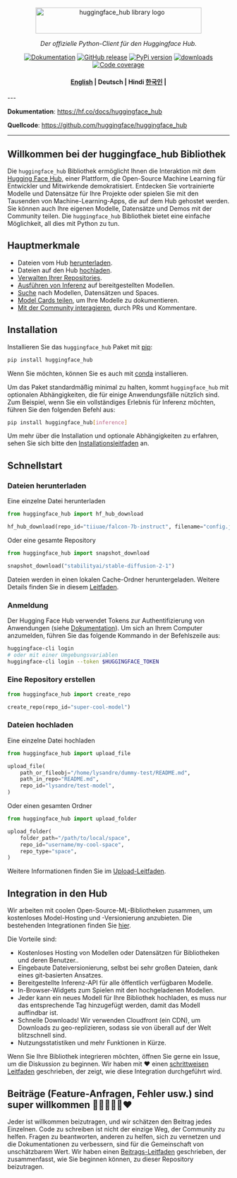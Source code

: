 <p align="center">
  <br/>
    <img alt="huggingface_hub library logo" src="https://huggingface.co/datasets/huggingface/documentation-images/raw/main/huggingface_hub.svg" width="376" height="59" style="max-width: 100%;">
  <br/>
</p>

<p align="center">
    <i>Der offizielle Python-Client für den Huggingface Hub.</i>
</p>

<p align="center">
    <a href="https://huggingface.co/docs/huggingface_hub/de/index"><img alt="Dokumentation" src="https://img.shields.io/website/http/huggingface.co/docs/huggingface_hub/index.svg?down_color=red&down_message=offline&up_message=online&label=doc"></a>
    <a href="https://github.com/huggingface/huggingface_hub/releases"><img alt="GitHub release" src="https://img.shields.io/github/release/huggingface/huggingface_hub.svg"></a>
    <a href="https://github.com/huggingface/huggingface_hub"><img alt="PyPi version" src="https://img.shields.io/pypi/pyversions/huggingface_hub.svg"></a>
    <a href="https://pypi.org/project/huggingface-hub"><img alt="downloads" src="https://static.pepy.tech/badge/huggingface_hub/month"></a>
    <a href="https://codecov.io/gh/huggingface/huggingface_hub"><img alt="Code coverage" src="https://codecov.io/gh/huggingface/huggingface_hub/branch/main/graph/badge.svg?token=RXP95LE2XL"></a>
</p>

<h4 align="center">
    <p>
        <a href="https://github.com/huggingface/huggingface_hub/blob/main/README.md">English</a>  |
        <b>Deutsch</b> |
        <b>Hindi</b>
        <a href="https://github.com/huggingface/huggingface_hub/blob/main/README_ko.md">한국인</a>  |
    <p>
</h4>
---

**Dokumentation**: <a href="https://hf.co/docs/huggingface_hub" target="_blank">https://hf.co/docs/huggingface_hub</a>

**Quellcode**: <a href="https://github.com/huggingface/huggingface_hub" target="_blank">https://github.com/huggingface/huggingface_hub</a>

---

## Willkommen bei der huggingface_hub Bibliothek

Die `huggingface_hub` Bibliothek ermöglicht Ihnen die Interaktion mit dem [Hugging Face Hub](https://huggingface.co/), einer Plattform, die Open-Source Machine Learning für Entwickler und Mitwirkende demokratisiert. Entdecken Sie vortrainierte Modelle und Datensätze für Ihre Projekte oder spielen Sie mit den Tausenden von Machine-Learning-Apps, die auf dem Hub gehostet werden. Sie können auch Ihre eigenen Modelle, Datensätze und Demos mit der Community teilen. Die `huggingface_hub` Bibliothek bietet eine einfache Möglichkeit, all dies mit Python zu tun.

## Hauptmerkmale

- Dateien vom Hub [herunterladen](https://huggingface.co/docs/huggingface_hub/de/guides/download).
- Dateien auf den Hub [hochladen](https://huggingface.co/docs/huggingface_hub/de/guides/upload).
- [Verwalten Ihrer Repositories](https://huggingface.co/docs/huggingface_hub/de/guides/repository).
- [Ausführen von Inferenz](https://huggingface.co/docs/huggingface_hub/de/guides/inference) auf bereitgestellten Modellen.
- [Suche](https://huggingface.co/docs/huggingface_hub/de/guides/search) nach Modellen, Datensätzen und Spaces.
- [Model Cards teilen](https://huggingface.co/docs/huggingface_hub/de/guides/model-cards), um Ihre Modelle zu dokumentieren.
- [Mit der Community interagieren](https://huggingface.co/docs/huggingface_hub/de/guides/community), durch PRs und Kommentare.

## Installation

Installieren Sie das `huggingface_hub` Paket mit [pip](https://pypi.org/project/huggingface-hub/):

```bash
pip install huggingface_hub
```

Wenn Sie möchten, können Sie es auch mit [conda](https://huggingface.co/docs/huggingface_hub/de/installation#installieren-mit-conda) installieren.

Um das Paket standardmäßig minimal zu halten, kommt `huggingface_hub` mit optionalen Abhängigkeiten, die für einige Anwendungsfälle nützlich sind. Zum Beispiel, wenn Sie ein vollständiges Erlebnis für Inferenz möchten, führen Sie den folgenden Befehl aus:

```bash
pip install huggingface_hub[inference]
```

Um mehr über die Installation und optionale Abhängigkeiten zu erfahren, sehen Sie sich bitte den [Installationsleitfaden](https://huggingface.co/docs/huggingface_hub/de/installation) an.

## Schnellstart

### Dateien herunterladen

Eine einzelne Datei herunterladen

```py
from huggingface_hub import hf_hub_download

hf_hub_download(repo_id="tiiuae/falcon-7b-instruct", filename="config.json")
```

Oder eine gesamte Repository

```py
from huggingface_hub import snapshot_download

snapshot_download("stabilityai/stable-diffusion-2-1")
```

Dateien werden in einen lokalen Cache-Ordner heruntergeladen. Weitere Details finden Sie in diesem [Leitfaden](https://huggingface.co/docs/huggingface_hub/de/guides/manage-cache).

### Anmeldung

Der Hugging Face Hub verwendet Tokens zur Authentifizierung von Anwendungen (siehe [Dokumentation](https://huggingface.co/docs/hub/security-tokens)). Um sich an Ihrem Computer anzumelden, führen Sie das folgende Kommando in der Befehlszeile aus:

```bash
huggingface-cli login
# oder mit einer Umgebungsvariablen
huggingface-cli login --token $HUGGINGFACE_TOKEN
```

### Eine Repository erstellen

```py
from huggingface_hub import create_repo

create_repo(repo_id="super-cool-model")
```

### Dateien hochladen

Eine einzelne Datei hochladen

```py
from huggingface_hub import upload_file

upload_file(
    path_or_fileobj="/home/lysandre/dummy-test/README.md",
    path_in_repo="README.md",
    repo_id="lysandre/test-model",
)
```

Oder einen gesamten Ordner

```py
from huggingface_hub import upload_folder

upload_folder(
    folder_path="/path/to/local/space",
    repo_id="username/my-cool-space",
    repo_type="space",
)
```

Weitere Informationen finden Sie im [Upload-Leitfaden](https://huggingface.co/docs/huggingface_hub/de/guides/upload).

## Integration in den Hub

Wir arbeiten mit coolen Open-Source-ML-Bibliotheken zusammen, um kostenloses Model-Hosting und -Versionierung anzubieten. Die bestehenden Integrationen finden Sie [hier](https://huggingface.co/docs/hub/libraries).

Die Vorteile sind:

- Kostenloses Hosting von Modellen oder Datensätzen für Bibliotheken und deren Benutzer..
- Eingebaute Dateiversionierung, selbst bei sehr großen Dateien, dank eines git-basierten Ansatzes.
- Bereitgestellte Inferenz-API für alle öffentlich verfügbaren Modelle.
- In-Browser-Widgets zum Spielen mit den hochgeladenen Modellen.
- Jeder kann ein neues Modell für Ihre Bibliothek hochladen, es muss nur das entsprechende Tag hinzugefügt werden, damit das Modell auffindbar ist.
- Schnelle Downloads! Wir verwenden Cloudfront (ein CDN), um Downloads zu geo-replizieren, sodass sie von überall auf der Welt blitzschnell sind.
- Nutzungsstatistiken und mehr Funktionen in Kürze.

Wenn Sie Ihre Bibliothek integrieren möchten, öffnen Sie gerne ein Issue, um die Diskussion zu beginnen. Wir haben mit ❤️ einen [schrittweisen Leitfaden](https://huggingface.co/docs/hub/adding-a-library) geschrieben, der zeigt, wie diese Integration durchgeführt wird.

## Beiträge (Feature-Anfragen, Fehler usw.) sind super willkommen 💙💚💛💜🧡❤️

Jeder ist willkommen beizutragen, und wir schätzen den Beitrag jedes Einzelnen. Code zu schreiben ist nicht der einzige Weg, der Community zu helfen. Fragen zu beantworten, anderen zu helfen, sich zu vernetzen und die Dokumentationen zu verbessern, sind für die Gemeinschaft von unschätzbarem Wert. Wir haben einen [Beitrags-Leitfaden](https://github.com/huggingface/huggingface_hub/blob/main/CONTRIBUTING.md) geschrieben, der zusammenfasst, wie Sie beginnen können, zu dieser Repository beizutragen.
